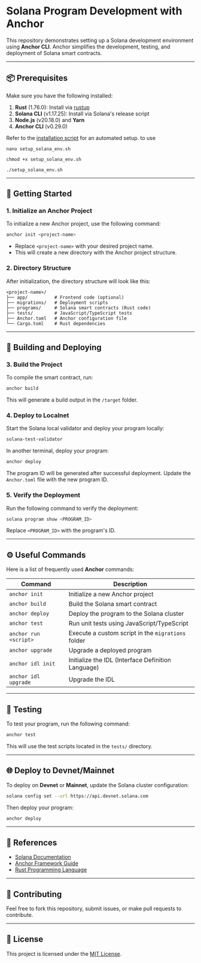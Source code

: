 # Solana Program Development with Anchor

This repository demonstrates setting up a Solana development environment using **Anchor CLI**. Anchor simplifies the development, testing, and deployment of Solana smart contracts.

---

## 📦 Prerequisites

Make sure you have the following installed:

1. **Rust** (1.76.0): Install via [rustup](https://rust-lang.org/tools/install)
2. **Solana CLI** (v1.17.25): Install via Solana's release script
3. **Node.js** (v20.18.0) and **Yarn**
4. **Anchor CLI** (v0.29.0)

Refer to the [installation script](./setup_solana_env.sh) for an automated setup.
to use
```
nano setup_solana_env.sh
```

```
chmod +x setup_solana_env.sh
```

```
./setup_solana_env.sh
```
---

## 🚀 Getting Started

### 1. Initialize an Anchor Project
To initialize a new Anchor project, use the following command:

```bash
anchor init <project-name>
```

- Replace `<project-name>` with your desired project name.
- This will create a new directory with the Anchor project structure.

### 2. Directory Structure
After initialization, the directory structure will look like this:

```text
<project-name>/
├── app/          # Frontend code (optional)
├── migrations/   # Deployment scripts
├── programs/     # Solana smart contracts (Rust code)
├── tests/        # JavaScript/TypeScript tests
├── Anchor.toml   # Anchor configuration file
└── Cargo.toml    # Rust dependencies
```

---

## 🔨 Building and Deploying

### 3. Build the Project
To compile the smart contract, run:

```bash
anchor build
```

This will generate a build output in the `/target` folder.

### 4. Deploy to Localnet
Start the Solana local validator and deploy your program locally:

```bash
solana-test-validator
```

In another terminal, deploy your program:

```bash
anchor deploy
```

The program ID will be generated after successful deployment. Update the `Anchor.toml` file with the new program ID.

### 5. Verify the Deployment
Run the following command to verify the deployment:

```bash
solana program show <PROGRAM_ID>
```

Replace `<PROGRAM_ID>` with the program's ID.

---

## ⚙️ Useful Commands
Here is a list of frequently used **Anchor** commands:

| Command                  | Description                                           |
|--------------------------|-------------------------------------------------------|
| `anchor init`            | Initialize a new Anchor project                      |
| `anchor build`           | Build the Solana smart contract                      |
| `anchor deploy`          | Deploy the program to the Solana cluster             |
| `anchor test`            | Run unit tests using JavaScript/TypeScript           |
| `anchor run <script>`    | Execute a custom script in the `migrations` folder   |
| `anchor upgrade`         | Upgrade a deployed program                           |
| `anchor idl init`        | Initialize the IDL (Interface Definition Language)   |
| `anchor idl upgrade`     | Upgrade the IDL                                      |

---

## 🧪 Testing

To test your program, run the following command:

```bash
anchor test
```

This will use the test scripts located in the `tests/` directory.

---

## 🌐 Deploy to Devnet/Mainnet
To deploy on **Devnet** or **Mainnet**, update the Solana cluster configuration:

```bash
solana config set --url https://api.devnet.solana.com
```

Then deploy your program:

```bash
anchor deploy
```

---

## 📝 References
- [Solana Documentation](https://docs.solana.com/)
- [Anchor Framework Guide](https://book.anchor-lang.com/)
- [Rust Programming Language](https://doc.rust-lang.org/)

---

## 🎉 Contributing
Feel free to fork this repository, submit issues, or make pull requests to contribute.

---

## 📜 License
This project is licensed under the [MIT License](LICENSE).
